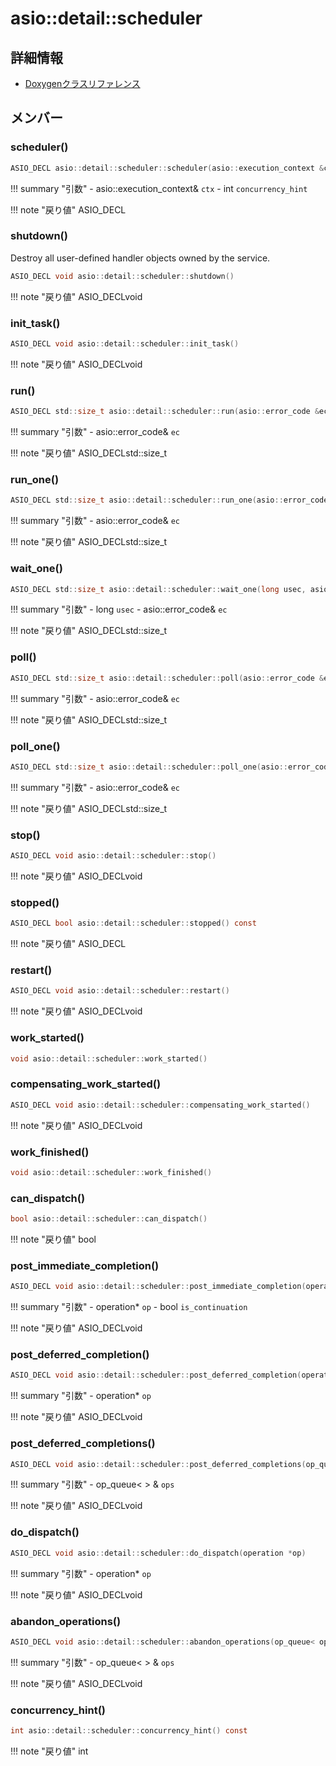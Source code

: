 # asio::detail::scheduler



## 詳細情報

- [Doxygenクラスリファレンス](https://lang-ship.com/reference/ESP32/latest/classasio_1_1detail_1_1scheduler.html)

## メンバー



### scheduler()



```c
ASIO_DECL asio::detail::scheduler::scheduler(asio::execution_context &ctx, int concurrency_hint=0)
```

!!! summary "引数"
	- asio::execution_context& `ctx` 
	- int `concurrency_hint` 

!!! note "戻り値"
	ASIO_DECL



### shutdown()
Destroy all user-defined handler objects owned by the service.


```c
ASIO_DECL void asio::detail::scheduler::shutdown()
```

!!! note "戻り値"
	ASIO_DECLvoid



### init_task()



```c
ASIO_DECL void asio::detail::scheduler::init_task()
```

!!! note "戻り値"
	ASIO_DECLvoid



### run()



```c
ASIO_DECL std::size_t asio::detail::scheduler::run(asio::error_code &ec)
```

!!! summary "引数"
	- asio::error_code& `ec` 

!!! note "戻り値"
	ASIO_DECLstd::size_t



### run_one()



```c
ASIO_DECL std::size_t asio::detail::scheduler::run_one(asio::error_code &ec)
```

!!! summary "引数"
	- asio::error_code& `ec` 

!!! note "戻り値"
	ASIO_DECLstd::size_t



### wait_one()



```c
ASIO_DECL std::size_t asio::detail::scheduler::wait_one(long usec, asio::error_code &ec)
```

!!! summary "引数"
	- long `usec` 
	- asio::error_code& `ec` 

!!! note "戻り値"
	ASIO_DECLstd::size_t



### poll()



```c
ASIO_DECL std::size_t asio::detail::scheduler::poll(asio::error_code &ec)
```

!!! summary "引数"
	- asio::error_code& `ec` 

!!! note "戻り値"
	ASIO_DECLstd::size_t



### poll_one()



```c
ASIO_DECL std::size_t asio::detail::scheduler::poll_one(asio::error_code &ec)
```

!!! summary "引数"
	- asio::error_code& `ec` 

!!! note "戻り値"
	ASIO_DECLstd::size_t



### stop()



```c
ASIO_DECL void asio::detail::scheduler::stop()
```

!!! note "戻り値"
	ASIO_DECLvoid



### stopped()



```c
ASIO_DECL bool asio::detail::scheduler::stopped() const
```

!!! note "戻り値"
	ASIO_DECL



### restart()



```c
ASIO_DECL void asio::detail::scheduler::restart()
```

!!! note "戻り値"
	ASIO_DECLvoid



### work_started()



```c
void asio::detail::scheduler::work_started()
```



### compensating_work_started()



```c
ASIO_DECL void asio::detail::scheduler::compensating_work_started()
```

!!! note "戻り値"
	ASIO_DECLvoid



### work_finished()



```c
void asio::detail::scheduler::work_finished()
```



### can_dispatch()



```c
bool asio::detail::scheduler::can_dispatch()
```

!!! note "戻り値"
	bool



### post_immediate_completion()



```c
ASIO_DECL void asio::detail::scheduler::post_immediate_completion(operation *op, bool is_continuation)
```

!!! summary "引数"
	- operation* `op` 
	- bool `is_continuation` 

!!! note "戻り値"
	ASIO_DECLvoid



### post_deferred_completion()



```c
ASIO_DECL void asio::detail::scheduler::post_deferred_completion(operation *op)
```

!!! summary "引数"
	- operation* `op` 

!!! note "戻り値"
	ASIO_DECLvoid



### post_deferred_completions()



```c
ASIO_DECL void asio::detail::scheduler::post_deferred_completions(op_queue< operation > &ops)
```

!!! summary "引数"
	- op_queue<  > & `ops` 

!!! note "戻り値"
	ASIO_DECLvoid



### do_dispatch()



```c
ASIO_DECL void asio::detail::scheduler::do_dispatch(operation *op)
```

!!! summary "引数"
	- operation* `op` 

!!! note "戻り値"
	ASIO_DECLvoid



### abandon_operations()



```c
ASIO_DECL void asio::detail::scheduler::abandon_operations(op_queue< operation > &ops)
```

!!! summary "引数"
	- op_queue<  > & `ops` 

!!! note "戻り値"
	ASIO_DECLvoid



### concurrency_hint()



```c
int asio::detail::scheduler::concurrency_hint() const
```

!!! note "戻り値"
	int



